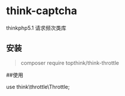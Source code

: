 # think-captcha
thinkphp5.1 请求频次类库

## 安装
> composer require topthink/think-throttle


##使用

use think\throttle\Throttle;

